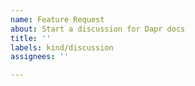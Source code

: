 ```yaml
---
name: Feature Request
about: Start a discussion for Dapr docs
title: ''
labels: kind/discussion
assignees: ''

---
```

